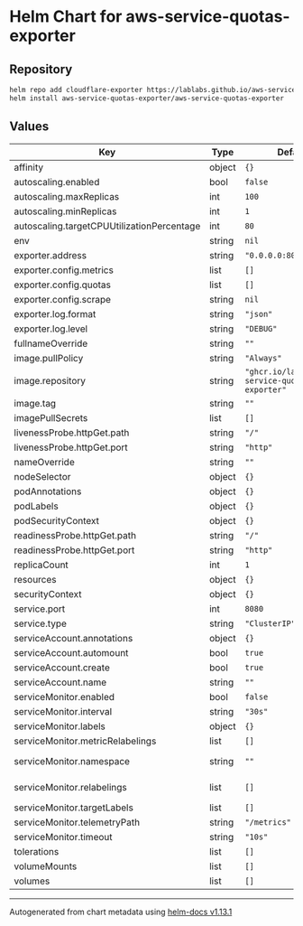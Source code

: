 # Helm Chart for aws-service-quotas-exporter

## Repository
```bash
helm repo add cloudflare-exporter https://lablabs.github.io/aws-service-quotas-exporter/
helm install aws-service-quotas-exporter/aws-service-quotas-exporter
```

## Values

| Key | Type | Default | Description |
|-----|------|---------|-------------|
| affinity | object | `{}` |  |
| autoscaling.enabled | bool | `false` |  |
| autoscaling.maxReplicas | int | `100` |  |
| autoscaling.minReplicas | int | `1` |  |
| autoscaling.targetCPUUtilizationPercentage | int | `80` |  |
| env | string | `nil` | Pod env section to configure |
| exporter.address | string | `"0.0.0.0:8080"` | Address of http endpoint |
| exporter.config.metrics | list | `[]` | Metrics config, example [config/example.yaml](../../config/example.yaml) |
| exporter.config.quotas | list | `[]` | Quotas config, example [config/example.yaml](../../config/example.yaml) |
| exporter.config.scrape | string | `nil` |  |
| exporter.log.format | string | `"json"` | Log format, default json |
| exporter.log.level | string | `"DEBUG"` | Log level for exporter |
| fullnameOverride | string | `""` | full name override |
| image.pullPolicy | string | `"Always"` | pull Policy |
| image.repository | string | `"ghcr.io/lablabs/aws-service-quotas-exporter"` | image repository path |
| image.tag | string | `""` | Overrides the image tag whose default is the chart appVersion. |
| imagePullSecrets | list | `[]` | image pull Secrets |
| livenessProbe.httpGet.path | string | `"/"` |  |
| livenessProbe.httpGet.port | string | `"http"` |  |
| nameOverride | string | `""` | helm name override |
| nodeSelector | object | `{}` |  |
| podAnnotations | object | `{}` | pod annotations |
| podLabels | object | `{}` | pod labels |
| podSecurityContext | object | `{}` |  |
| readinessProbe.httpGet.path | string | `"/"` |  |
| readinessProbe.httpGet.port | string | `"http"` |  |
| replicaCount | int | `1` | number of replicca |
| resources | object | `{}` |  |
| securityContext | object | `{}` |  |
| service.port | int | `8080` |  |
| service.type | string | `"ClusterIP"` |  |
| serviceAccount.annotations | object | `{}` | Annotations to add to the service account |
| serviceAccount.automount | bool | `true` | Automatically mount a ServiceAccount's API credentials? |
| serviceAccount.create | bool | `true` | Specifies whether a service account should be created |
| serviceAccount.name | string | `""` | If not set and create is true, a name is generated using the fullname template |
| serviceMonitor.enabled | bool | `false` | When set true then use a ServiceMonitor to configure scraping |
| serviceMonitor.interval | string | `"30s"` | Set how frequently Prometheus should scrape |
| serviceMonitor.labels | object | `{}` | Service monitor labels |
| serviceMonitor.metricRelabelings | list | `[]` |  |
| serviceMonitor.namespace | string | `""` | Set the namespace the ServiceMonitor should be deployed, if empty namespace will be .Release.Namespace |
| serviceMonitor.relabelings | list | `[]` | Set relabel_configs as per https://prometheus.io/docs/prometheus/latest/configuration/configuration/#relabel_config |
| serviceMonitor.targetLabels | list | `[]` | Set of labels to transfer on the Kubernetes Service onto the target. |
| serviceMonitor.telemetryPath | string | `"/metrics"` | Set path to exporter telemtery-path |
| serviceMonitor.timeout | string | `"10s"` | Set timeout for scrape |
| tolerations | list | `[]` |  |
| volumeMounts | list | `[]` |  |
| volumes | list | `[]` |  |

----------------------------------------------
Autogenerated from chart metadata using [helm-docs v1.13.1](https://github.com/norwoodj/helm-docs/releases/v1.13.1)
